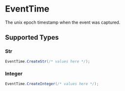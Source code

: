 # EventTime

The unix epoch timestamp when the event was captured.



## Supported Types

### Str

```csharp
EventTime.CreateStr(/* values here */);
```

### Integer

```csharp
EventTime.CreateInteger(/* values here */);
```
